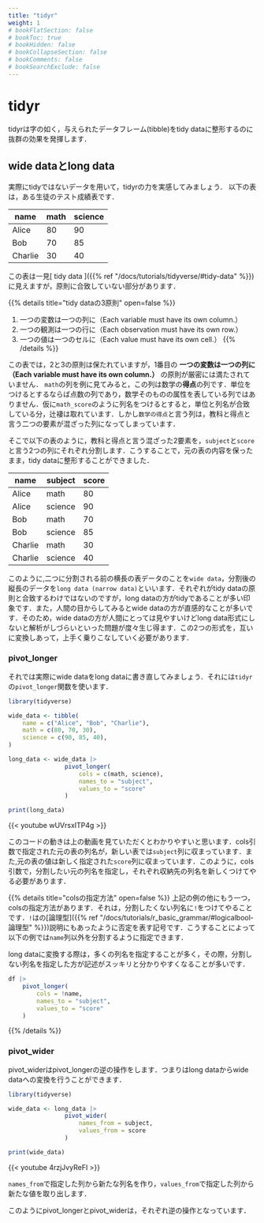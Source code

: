 ```yaml
---
title: "tidyr"
weight: 1
# bookFlatSection: false
# bookToc: true
# bookHidden: false
# bookCollapseSection: false
# bookComments: false
# bookSearchExclude: false
---
```


# tidyr

tidyrは字の如く，与えられたデータフレーム(tibble)をtidy dataに整形するのに抜群の効果を発揮します．

## wide dataとlong data

実際にtidyではないデータを用いて，tidyrの力を実感してみましょう．
以下の表は，ある生徒のテスト成績表です．

| name    | math | science | 
| ------- | ---- | ------- | 
| Alice   | 80   | 90      | 
| Bob     | 70   | 85      | 
| Charlie | 30   | 40      | 

この表は一見[ tidy data ]({{% ref "/docs/tutorials/tidyverse/#tidy-data" %}})に見えますが，原則に合致していない部分があります．

{{% details title="tidy dataの3原則" open=false %}}
1. 一つの変数は一つの列に（Each variable must have its own column.）
2. 一つの観測は一つの行に（Each observation must have its own row.）
3. 一つの値は一つのセルに（Each value must have its own cell.）
{{% /details %}}

この表では，2と3の原則は保たれていますが，1番目の **一つの変数は一つの列に（Each variable must have its own column.）** の原則が厳密には満たされていません．
`math`の列を例に見てみると，この列は数学の**得点**の列です．単位をつけるとするならば点数の列であり，数学そのものの属性を表している列ではありません．仮に`math_score`のように列名をつけるとすると，単位と列名が合致している分，辻褄は取れています．しかし`数学の得点`と言う列は，教科と得点と言う二つの要素が混ざった列になってしまっています．

そこで以下の表のように，教科と得点と言う混ざった2要素を，`subject`と`score`と言う2つの列にそれぞれ分割します．こうすることで，元の表の内容を保ったまま，tidy dataに整形することができました．

| name    | subject | score |
| ------- | ------- | ----- |
| Alice   | math    | 80    |
| Alice   | science | 90    |
| Bob     | math    | 70    |
| Bob     | science | 85    |
| Charlie | math    | 30    |
| Charlie | science | 40    |


このように,二つに分割される前の横長の表データのことを`wide data`，分割後の縦長のデータを`long data (narrow data)`といいます．それぞれがtidy dataの原則と合致するわけではないのですが，long dataの方がtidyであることが多い印象です．また，人間の目からしてみるとwide dataの方が直感的なことが多いです．そのため，wide dataの方が人間にとっては見やすいけどlong data形式にしないと解析がしづらいといった問題が度々生じ得ます．この2つの形式を，互いに変換しあって，上手く乗りこなしていく必要があります．

### pivot_longer

それでは実際にwide dataをlong dataに書き直してみましょう．それには`tidyr`の`pivot_longer`関数を使います．
```R
library(tidyverse)

wide_data <- tibble(
    name = c("Alice", "Bob", "Charlie"),
    math = c(80, 70, 30),
    science = c(90, 85, 40),
)

long_data <- wide_data |>
                pivot_longer(
                    cols = c(math, science),
                    names_to = "subject",
                    values_to = "score"
                )

print(long_data)
```
{{< youtube wUVrsxITP4g >}}

このコードの動きは上の動画を見ていただくとわかりやすいと思います．cols引数で指定された元の表の列名が，新しい表では`subject`列に収まっています．また,元の表の値は新しく指定された`score`列に収まっています．このように，cols引数で，分割したい元の列名を指定し，それぞれ収納先の列名を新しくつけてやる必要があります．

{{% details title="colsの指定方法" open=false %}}
上記の例の他にもう一つ，colsの指定方法があります．それは，分割したくない列名に`!`をつけてやることです．`!`はの[論理型]({{% ref "/docs/tutorials/r_basic_grammar/#logicalbool-論理型" %}})説明にもあったように否定を表す記号です．こうすることによって以下の例では`name`列以外を分割するように指定できます．

long dataに変換する際は，多くの列名を指定することが多く，その際，分割しない列名を指定した方が記述がスッキリと分かりやすくなることが多いです．
```R
df |>
    pivot_longer(
        cols = !name,
        names_to = "subject",
        values_to = "score"
    )
```
{{% /details %}}

### pivot_wider

pivot_widerはpivot_longerの逆の操作をします．つまりはlong dataからwide dataへの変換を行うことができます．

```R
library(tidyverse)

wide_data <- long_data |>
                pivot_wider(
                    names_from = subject,
                    values_from = score
                )

print(wide_data)
```
{{< youtube 4rzjJvyReFI >}}

`names_from`で指定した列から新たな列名を作り，`values_from`で指定した列から新たな値を取り出します．

このようにpivot_longerとpivot_widerは，それぞれ逆の操作となっています．


